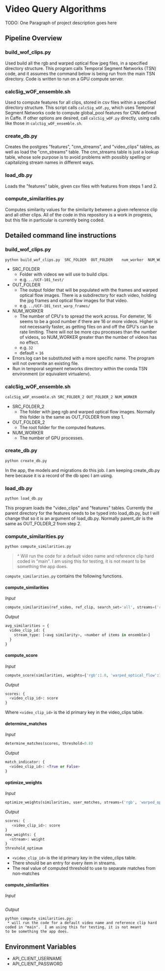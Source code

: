 # Video Query Algorithms

TODO: One Paragraph of project description goes here

## Pipeline Overview

### build_wof_clips.py
Used build all the rgb and warped optical flow jpeg files, in a specified directory structure. This program calls Temporal Segment Networks (TSN) code, and it assumes the command below is being run from the main TSN directory. Code is written to run on a GPU compute server.

### calcSig_wOF_ensemble.sh

Used  to compute features for all clips, stored in csv files within a specified directory structure. This script calls `calcSig_wOF.py`, which uses Temporal Segment Networks code to compute global_pool features for CNN defined in Caffe. If other options are desired, call `calcSig_wOF.py` directly, using calls like those in `calcSig_wOF_ensemble.sh`.

### create_db.py

Creates the postgres "features", "cnn_streams", and "video_clips" tables, as well as load the "cnn_streams" table.  The cnn_streams table is just a lookup table, whose sole purpose is to avoid problems with possibly spelling or capitalizing stream names in different ways.

### load_db.py

Loads the "features" table, given csv files with features from steps 1 and 2.

### compute_similarities.py

Computes similarity values for the similarity between a given reference clip and all other clips. All of the code in this repository is a work in progress, but this file in particular is currently being coded.

## Detailed command line instructions

### build_wof_clips.py

```bash
python build_wof_clips.py  SRC_FOLDER  OUT_FOLDER    num_worker  NUM_WORKER    new_width 340 --new_height 256 2>local/errors.log
```

*	SRC_FOLDER
    * Folder with videos we will use to build clips.
    * e.g. `../UCF-101_test/`
*	OUT_FOLDER
    * The output folder that will be populated with the frames and warped optical flow images. There is a subdirectory for each video, holding the jpg frames and optical flow images for that video.
    * e.g. `../UCF-101_test_warp_frames/`
*	NUM_WORKER
    * The number of CPU's to spread the work across. For demeter, 16 seems to be a good number if there are 16 or more videos.  Higher is not necessarily faster, as getting files on and off the GPU's can  be rate limiting.  There will not be more cpu processes than the number of videos, so NUM_WORKER greater than the number of videos has no effect.
    * e.g. `32`
    * default = `16`
*	Errors.log can be substituted with a more specific name.  The program will not overwrite an existing file.
*	Run in temporal segment networks directory within the conda TSN environment (or equivalent virtualenv).

### calcSig_wOF_ensemble.sh

```bash
calcSig_wOF_ensemble.sh SRC_FOLDER_2 OUT_FOLDER_2 NUM_WORKER
```
* SRC_FOLDER_2
    * The folder with jpeg rgb and warped optical flow images. Normally this folder is the same as OUT_FOLDER from step 1.
* OUT_FOLDER_2
    * The root folder for the computed features.
* NUM_WORKER
    * The number of GPU processes.

### create_db.py

```bash
python create_db.py
```

In the app, the models and migrations do this job.  I am keeping create_db.py here because it is a record of the db spec I am using.

### load_db.py

``` bash
python load_db.py
```

This program loads the "video_clips" and "features" tables.  Currently the parent directory for the features needs to be typed into load_db.py, but I will change that so it is an argument of load_db.py.  Normally parent_dir is the same as OUT_FOLDER_2 from step 2.

### compute_similarities.py

```bash
python compute_similarities.py
```

> ^ Will run the code for a default video name and reference clip hard coded in "main". I am using this for testing, it is not meant to be something the app does.

`compute_similarities.py` contains the following functions.

#### compute_similarities

*Input*

```python
compute_similarities(ref_video, ref_clip, search_set='all', streams=('rgb','warped_optical_flow'), feature_name='global_pool', clip_duration=10)
```

*Output*

``` python
avg_similarities = {
  video_clip_id: {
    stream_type: [<avg similarity>, <number of items in ensemble>]
  }
}
```

#### compute_score

*Input*

```python
compute_score(similarities, weights={'rgb':1.0, 'warped_optical_flow':1.5})
```

*Output*

```python
scores: {
  <video_clip_id>: score
}
```

Where `<video_clip_id>` is the id primary key in the video_clips table.

#### determine_matches

*Input*

``` python
determine_matches(scores, threshold=0.8)
```

*Output*

```python
match_indicator: {
  <video_clip_id>: <True or False>
}
```

#### optimize_weights

*Input*

```python
optimize_weights(similarities, user_matches, streams=('rgb', 'warped_optical_flow'))
```

*Output*

```python
scores: {
   <video_clip_id>: score
}
new_weights: {
  <stream>: weight
}
threshold_optimum
```

* `<video_clip_id>` is the id primary key in the video_clips table.
* There should be an entry for every item in streams.
* The real value of computed threshold to use to separate matches from non-matches

#### compute_similarities

*Input*
```python

```

*Output*

    python compute_similarities.py:
     * will run the code for a default video name and reference clip hard coded in "main".  I am using this for testing, it is not meant
    to be something the app does.

## Environment Variables

- API_CLIENT_USERNAME
- API_CLIENT_PASSWORD
